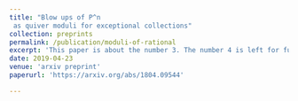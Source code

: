 ```yaml
---
title: "Blow ups of P^n
 as quiver moduli for exceptional collections"
collection: preprints
permalink: /publication/moduli-of-rational
excerpt: 'This paper is about the number 3. The number 4 is left for future work.'
date: 2019-04-23
venue: 'arxiv preprint'
paperurl: 'https://arxiv.org/abs/1804.09544'

---
```

